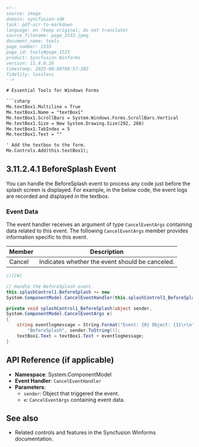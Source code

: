 ```html
<!-- 
source: image
domain: syncfusion-sdk
task: pdf-ocr-to-markdown
language: en (keep original; do not translate)
source_filename: page_1533.jpeg
document_name: tools
page_number: 1533
page_id: tools#page_1533
product: Syncfusion Winforms
version: 11.4.0.26
timestamp: 2025-08-09T08:57:20Z
fidelity: lossless
-->

# Essential Tools for Windows Forms

```csharp
Me.textBox1.Multiline = True
Me.textBox1.Name = "textBox1"
Me.textBox1.ScrollBars = System.Windows.Forms.ScrollBars.Vertical
Me.textBox1.Size = New System.Drawing.Size(292, 266)
Me.textBox1.TabIndex = 5
Me.textBox1.Text = ""

' Add the textbox to the form.
Me.Controls.Add(this.textBox1);
```

## 3.11.2.4.1 BeforeSplash Event

You can handle the BeforeSplash event to process any code just before the splash screen is displayed. For example, in the below code, the event logs are recorded and displayed in the textbox.

### Event Data

The event handler receives an argument of type `CancelEventArgs` containing data related to this event. The following `CancelEventArgs` member provides information specific to this event.

| Member  | Description                                     |
|---------|-------------------------------------------------|
| Cancel  | Indicates whether the event should be canceled. |

```csharp
//[C#]

// Handle the BeforeSplash event.
this.splashControl1.BeforeSplash += new
System.ComponentModel.CancelEventHandler(this.splashControl1_BeforeSplash);

private void splashControl1_BeforeSplash(object sender,
System.ComponentModel.CancelEventArgs e)
{
    string eventlogmessage = String.Format("Event: {0} Object: {1}\r\n",
        "BeforeSplash", sender.ToString());
    textBox1.Text = textBox1.Text + eventlogmessage;
}
```

## API Reference (if applicable)

- **Namespace**: System.ComponentModel
- **Event Handler**: `CancelEventHandler`
- **Parameters**:
  - `sender`: Object that triggered the event.
  - `e`: `CancelEventArgs` containing event data.

## See also
- Related controls and features in the Syncfusion Winforms documentation.

<!-- tags: [Syncfusion Winforms, Splash Screen, Event Handling, BeforeSplash] keywords: [BeforeSplash, CancelEventArgs, textbox, event handler, System.ComponentModel, event data] -->
```